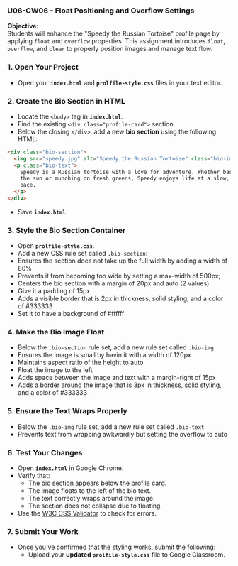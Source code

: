 ### **U06-CW06 - Float Positioning and Overflow Settings**

**Objective:**  
Students will enhance the "Speedy the Russian Tortoise" profile page by applying `float` and `overflow` properties. This assignment introduces `float`, `overflow`, and `clear` to properly position images and manage text flow.

### **1. Open Your Project**

- Open your **`index.html`** and **`prolfile-style.css`** files in your text editor.

### **2. Create the Bio Section in HTML**

- Locate the `<body>` tag in **`index.html`**.
- Find the existing `<div class="profile-card">` section.
- Below the closing `</div>`, add a new **bio section** using the following HTML:

```html
<div class="bio-section">
  <img src="speedy.jpg" alt="Speedy the Russian Tortoise" class="bio-img" />
  <p class="bio-text">
    Speedy is a Russian tortoise with a love for adventure. Whether basking in
    the sun or munching on fresh greens, Speedy enjoys life at a slow, steady
    pace.
  </p>
</div>
```

- Save **`index.html`**.

### **3. Style the Bio Section Container**

- Open **`prolfile-style.css`**.
- Add a new CSS rule set called `.bio-section`:
- Ensures the section does not take up the full width by adding a width of 80%
- Prevents it from becoming too wide by setting a max-width of 500px;
- Centers the bio section with a margin of 20px and auto (2 values)
- Give it a padding of 15px
- Adds a visible border that is 2px in thickness, solid styling, and a color of #333333
- Set it to have a background of #ffffff

### **4. Make the Bio Image Float**

- Below the `.bio-section` rule set, add a new rule set called `.bio-img`
- Ensures the image is small by havin it with a width of 120px
- Maintains aspect ratio of the height to auto
- Float the image to the left
- Adds space between the image and text with a margin-right of 15px
- Adds a border around the image that is 3px in thickness, solid styling, and a color of #333333

### **5. Ensure the Text Wraps Properly**

- Below the `.bio-img` rule set, add a new rule set called `.bio-text`
- Prevents text from wrapping awkwardly but setting the overflow to auto

### **6. Test Your Changes**

- Open **`index.html`** in Google Chrome.
- Verify that:
  - The bio section appears below the profile card.
  - The image floats to the left of the bio text.
  - The text correctly wraps around the image.
  - The section does not collapse due to floating.
- Use the [W3C CSS Validator](https://jigsaw.w3.org/css-validator/) to check for errors.

### **7. Submit Your Work**

- Once you've confirmed that the styling works, submit the following:
  - Upload your **updated `prolfile-style.css`** file to Google Classroom.
